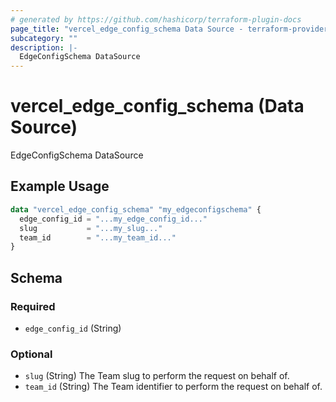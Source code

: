 ```yaml
---
# generated by https://github.com/hashicorp/terraform-plugin-docs
page_title: "vercel_edge_config_schema Data Source - terraform-provider-vercel"
subcategory: ""
description: |-
  EdgeConfigSchema DataSource
---
```


# vercel_edge_config_schema (Data Source)

EdgeConfigSchema DataSource

## Example Usage

```terraform
data "vercel_edge_config_schema" "my_edgeconfigschema" {
  edge_config_id = "...my_edge_config_id..."
  slug           = "...my_slug..."
  team_id        = "...my_team_id..."
}
```

<!-- schema generated by tfplugindocs -->
## Schema

### Required

- `edge_config_id` (String)

### Optional

- `slug` (String) The Team slug to perform the request on behalf of.
- `team_id` (String) The Team identifier to perform the request on behalf of.


